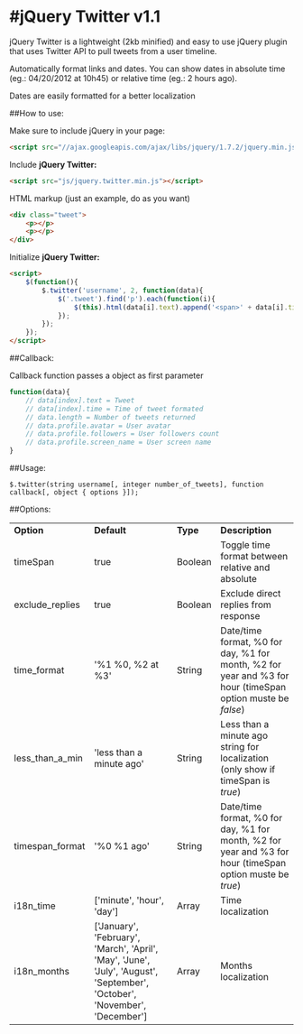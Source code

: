 #jQuery Twitter v1.1
====================

jQuery Twitter is a lightweight (2kb minified) and easy to use jQuery plugin that uses Twitter API to pull tweets from a user timeline.

Automatically format links and dates. You can show dates in absolute time (eg.: 04/20/2012 at 10h45) or relative time (eg.: 2 hours ago).

Dates are easily formatted for a better localization

##How to use:

Make sure to include jQuery in your page:

```html
<script src="//ajax.googleapis.com/ajax/libs/jquery/1.7.2/jquery.min.js"></script>
```

Include **jQuery Twitter:**

```html
<script src="js/jquery.twitter.min.js"></script>
```

HTML markup (just an example, do as you want)

```html
<div class="tweet">
	<p></p>
	<p></p>
</div>
```
Initialize **jQuery Twitter:**

```html
<script>
	$(function(){
		$.twitter('username', 2, function(data){
			$('.tweet').find('p').each(function(i){
				$(this).html(data[i].text).append('<span>' + data[i].time + '</span>');
			});
		});
	});
</script>
```
	
##Callback:

Callback function passes a object as first parameter

```js
function(data){
	// data[index].text = Tweet
	// data[index].time = Time of tweet formated
	// data.length = Number of tweets returned
	// data.profile.avatar = User avatar
	// data.profile.followers = User followers count
	// data.profile.screen_name = User screen name
}
```
	
##Usage:

	$.twitter(string username[, integer number_of_tweets], function callback[, object { options }]);
	
##Options:

<table>
	<tr>
		<td><strong>Option</strong></td>
		<td><strong>Default</strong></td>
		<td><strong>Type</strong></td>
		<td><strong>Description</strong></td>
	</tr>
	<tr>
		<td>timeSpan</td>
		<td>true</td>
		<td>Boolean</td>
		<td>Toggle time format between relative and absolute</td>
	</tr>
	<tr>
		<td>exclude_replies</td>
		<td>true</td>
		<td>Boolean</td>
		<td>Exclude direct replies from response</td>
	</tr>
	<tr>
		<td>time_format</td>
		<td>'%1 %0, %2 at %3'</td>
		<td>String</td>
		<td>Date/time format, %0 for day, %1 for month, %2 for year and %3 for hour (timeSpan option muste be <em>false</em>)</td>
	</tr>
	<tr>
		<td>less_than_a_min</td>
		<td>'less than a minute ago'</td>
		<td>String</td>
		<td>Less than a minute ago string for localization (only show if timeSpan is <em>true</em>)</td>
	</tr>
	<tr>
		<td>timespan_format</td>
		<td>'%0 %1 ago'</td>
		<td>String</td>
		<td>Date/time format, %0 for day, %1 for month, %2 for year and %3 for hour (timeSpan option muste be <em>true</em>)</td>
	</tr>
	<tr>
		<td>i18n_time</td>
		<td>['minute', 'hour', 'day']</td>
		<td>Array</td>
		<td>Time localization</td>
	</tr>
	<tr>
		<td>i18n_months</td>
		<td>['January', 'February', 'March', 'April', 'May', 'June', 'July', 'August', 'September', 'October', 'November', 'December']</td>
		<td>Array</td>
		<td>Months localization</td>
	</tr>
</table>